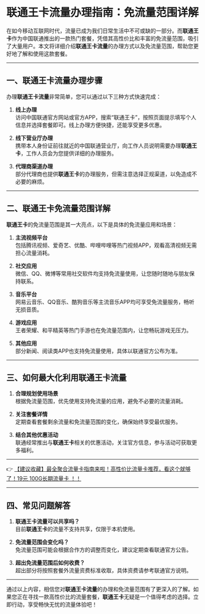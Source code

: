 # 联通王卡流量办理指南：免流量范围详解

在如今移动互联网时代，流量已成为我们日常生活中不可或缺的一部分。而**联通王卡**作为中国联通推出的一款热门套餐，凭借其高性价比和丰富的免流量范围，吸引了大量用户。本文将详细介绍**联通王卡流量**的办理方式以及免流量范围，帮助您更好地了解和使用这款套餐。

---

## 一、联通王卡流量办理步骤

办理**联通王卡流量**非常简单，您可以通过以下三种方式快速完成：

1. **线上办理**  
   访问中国联通官方网站或官方APP，搜索“联通王卡”，按照页面提示填写个人信息并选择套餐即可。线上办理方便快捷，还能享受更多优惠。

2. **线下营业厅办理**  
   携带本人身份证前往就近的中国联通营业厅，向工作人员说明需要办理**联通王卡**，工作人员会为您提供详细的办理服务。

3. **代理商渠道办理**  
   部分代理商也提供**联通王卡**的办理服务，但需注意选择正规渠道，以免造成不必要的麻烦。

---

## 二、联通王卡免流量范围详解

**联通王卡**的免流量范围是其一大亮点，以下是具体的免流量应用和场景：

1. **主流视频平台**  
   包括腾讯视频、爱奇艺、优酷、哔哩哔哩等热门视频APP，观看高清视频无需担心流量消耗。

2. **社交应用**  
   微信、QQ、微博等常用社交软件均支持免流量使用，让您随时随地与朋友保持联系。

3. **音乐平台**  
   网易云音乐、QQ音乐、酷狗音乐等主流音乐APP均可享受免流量服务，畅听无损音质。

4. **游戏应用**  
   王者荣耀、和平精英等热门手游也在免流量范围内，让您畅玩游戏无压力。

5. **其他应用**  
   部分新闻、阅读类APP也支持免流量使用，具体以联通官方公布为准。

---

## 三、如何最大化利用联通王卡流量

1. **合理规划使用场景**  
   根据免流量范围，优先使用支持免流量的应用，避免不必要的流量消耗。

2. **关注套餐详情**  
   定期查看套餐剩余流量和免流量范围的变化，确保始终享受最优服务。

3. **结合其他优惠活动**  
   联通经常推出与**联通王卡**相关的优惠活动，关注官方信息，参与活动可获取更多福利。

---

👉 [【建议收藏】最全聚合流量卡指南来啦！高性价比流量卡推荐，看这个就够了！19元 100G长期流量卡 ！！](https://bit.ly/Liuliangka)

---

## 四、常见问题解答

1. **联通王卡流量可以共享吗？**  
   目前**联通王卡**的流量不支持共享，仅限于本机使用。

2. **免流量范围会变化吗？**  
   免流量范围可能会根据合作方的调整而变化，建议定期查看联通官方公告。

3. **超出免流量范围后如何收费？**  
   超出部分将按照套餐外流量资费标准收取，具体资费请参考联通官方说明。

---

通过以上内容，相信您对**联通王卡流量**的办理和免流量范围有了更深入的了解。如果您正在寻找一款高性价比的流量套餐，**联通王卡**无疑是一个值得考虑的选择。立即行动，享受畅快无忧的流量体验吧！